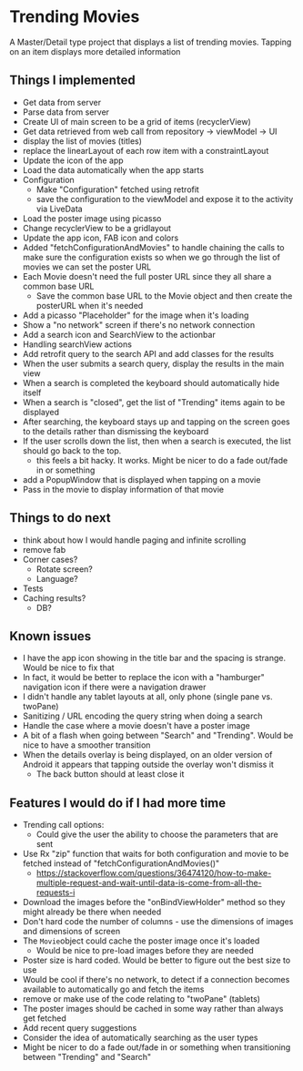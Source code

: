 Trending Movies
============================

A Master/Detail type project that displays a list of trending movies.  Tapping on an item displays more detailed information

## Things I implemented
- Get data from server
- Parse data from server
- Create UI of main screen to be a grid of items (recyclerView)
- Get data retrieved from web call from repository -> viewModel -> UI
- display the list of movies (titles)
- replace the linearLayout of each row item with a constraintLayout
- Update the icon of the app
- Load the data automatically when the app starts
- Configuration
  - Make "Configuration" fetched using retrofit
  - save the configuration to the viewModel and expose it to the activity via LiveData
- Load the poster image using picasso
- Change recyclerView to be a gridlayout
- Update the app icon, FAB icon and colors
- Added "fetchConfigurationAndMovies" to handle chaining the calls to make sure the configuration
  exists so when we go through the list of movies we can set the poster URL
- Each Movie doesn't need the full poster URL since they all share a common base URL
  - Save the common base URL to the Movie object and then create the posterURL when it's needed
- Add a picasso "Placeholder" for the image when it's loading
- Show a "no network" screen if there's no network connection
- Add a search icon and SearchView to the actionbar
- Handling searchView actions
- Add retrofit query to the search API and add classes for the results
- When the user submits a search query, display the results in the main view
- When a search is completed the keyboard should automatically hide itself
- When a search is "closed", get the list of "Trending" items again to be displayed
- After searching, the keyboard stays up and tapping on the screen goes to the details rather than dismissing the keyboard
- If the user scrolls down the list, then when a search is executed, the list should go back to the top.
  - this feels a bit hacky.  It works.  Might be nicer to do a fade out/fade in or something
- add a PopupWindow that is displayed when tapping on a movie
- Pass in the movie to display information of that movie

## Things to do next
- think about how I would handle paging and infinite scrolling
- remove fab
- Corner cases?
  - Rotate screen?
  - Language?
- Tests
- Caching results?
  - DB?

## Known issues
- I have the app icon showing in the title bar and the spacing is strange.  Would be nice to fix that
- In fact, it would be better to replace the icon with a "hamburger" navigation icon if there were a navigation drawer
- I didn't handle any tablet layouts at all, only phone (single pane vs. twoPane)
- Sanitizing / URL encoding the query string when doing a search
- Handle the case where a movie doesn't have a poster image
- A bit of a flash when going between "Search" and "Trending".  Would be nice to have a smoother transition
- When the details overlay is being displayed, on an older version of Android it appears that tapping outside the overlay won't dismiss it
  - The back button should at least close it

## Features I would do if I had more time
- Trending call options:
  - Could give the user the ability to choose the parameters that are sent
- Use Rx "zip" function that waits for both configuration and movie to be fetched instead of "fetchConfigurationAndMovies()"
  - https://stackoverflow.com/questions/36474120/how-to-make-multiple-request-and-wait-until-data-is-come-from-all-the-requests-i
- Download the images before the "onBindViewHolder" method so they might already be there when needed
- Don't hard code the number of columns - use the dimensions of images and dimensions of screen
- The `Movie`object could cache the poster image once it's loaded
  - Would be nice to pre-load images before they are needed
- Poster size is hard coded.  Would be better to figure out the best size to use
- Would be cool if there's no network, to detect if a connection becomes available to automatically
  go and fetch the items
- remove or make use of the code relating to "twoPane" (tablets)
- The poster images should be cached in some way rather than always get fetched
- Add recent query suggestions
- Consider the idea of automatically searching as the user types
- Might be nicer to do a fade out/fade in or something when transitioning between "Trending" and "Search"






